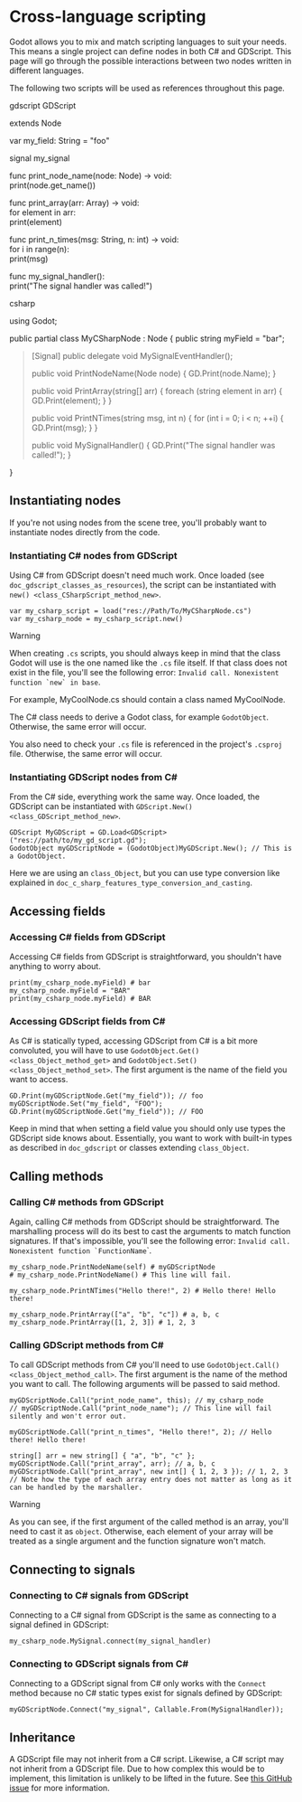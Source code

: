 # Cross-language scripting

Godot allows you to mix and match scripting languages to suit your
needs. This means a single project can define nodes in both C# and
GDScript. This page will go through the possible interactions between
two nodes written in different languages.

The following two scripts will be used as references throughout this
page.

gdscript GDScript

extends Node

var my\_field: String = "foo"

signal my\_signal

func print\_node\_name(node: Node) -&gt; void:  
print(node.get\_name())

func print\_array(arr: Array) -&gt; void:  
for element in arr:  
print(element)

func print\_n\_times(msg: String, n: int) -&gt; void:  
for i in range(n):  
print(msg)

func my\_signal\_handler():  
print("The signal handler was called!")

csharp

using Godot;

public partial class MyCSharpNode : Node { public string myField =
"bar";

> \[Signal\] public delegate void MySignalEventHandler();
>
> public void PrintNodeName(Node node) { GD.Print(node.Name); }
>
> public void PrintArray(string\[\] arr) { foreach (string element in
> arr) { GD.Print(element); } }
>
> public void PrintNTimes(string msg, int n) { for (int i = 0; i &lt; n;
> ++i) { GD.Print(msg); } }
>
> public void MySignalHandler() { GD.Print("The signal handler was
> called!"); }

}

## Instantiating nodes

If you're not using nodes from the scene tree, you'll probably want to
instantiate nodes directly from the code.

### Instantiating C# nodes from GDScript

Using C# from GDScript doesn't need much work. Once loaded (see
`doc_gdscript_classes_as_resources`), the script can be instantiated
with `new() <class_CSharpScript_method_new>`.

    var my_csharp_script = load("res://Path/To/MyCSharpNode.cs")
    var my_csharp_node = my_csharp_script.new()

Warning

When creating `.cs` scripts, you should always keep in mind that the
class Godot will use is the one named like the `.cs` file itself. If
that class does not exist in the file, you'll see the following error:
`` Invalid call. Nonexistent function `new` in base ``.

For example, MyCoolNode.cs should contain a class named MyCoolNode.

The C# class needs to derive a Godot class, for example `GodotObject`.
Otherwise, the same error will occur.

You also need to check your `.cs` file is referenced in the project's
`.csproj` file. Otherwise, the same error will occur.

### Instantiating GDScript nodes from C#

From the C# side, everything work the same way. Once loaded, the
GDScript can be instantiated with
`GDScript.New() <class_GDScript_method_new>`.

    GDScript MyGDScript = GD.Load<GDScript>("res://path/to/my_gd_script.gd");
    GodotObject myGDScriptNode = (GodotObject)MyGDScript.New(); // This is a GodotObject.

Here we are using an `class_Object`, but you can use type conversion
like explained in `doc_c_sharp_features_type_conversion_and_casting`.

## Accessing fields

### Accessing C# fields from GDScript

Accessing C# fields from GDScript is straightforward, you shouldn't have
anything to worry about.

    print(my_csharp_node.myField) # bar
    my_csharp_node.myField = "BAR"
    print(my_csharp_node.myField) # BAR

### Accessing GDScript fields from C#

As C# is statically typed, accessing GDScript from C# is a bit more
convoluted, you will have to use
`GodotObject.Get() <class_Object_method_get>` and
`GodotObject.Set() <class_Object_method_set>`. The first argument is the
name of the field you want to access.

    GD.Print(myGDScriptNode.Get("my_field")); // foo
    myGDScriptNode.Set("my_field", "FOO");
    GD.Print(myGDScriptNode.Get("my_field")); // FOO

Keep in mind that when setting a field value you should only use types
the GDScript side knows about. Essentially, you want to work with
built-in types as described in `doc_gdscript` or classes extending
`class_Object`.

## Calling methods

### Calling C# methods from GDScript

Again, calling C# methods from GDScript should be straightforward. The
marshalling process will do its best to cast the arguments to match
function signatures. If that's impossible, you'll see the following
error: `` Invalid call. Nonexistent function `FunctionName ``\`.

    my_csharp_node.PrintNodeName(self) # myGDScriptNode
    # my_csharp_node.PrintNodeName() # This line will fail.

    my_csharp_node.PrintNTimes("Hello there!", 2) # Hello there! Hello there!

    my_csharp_node.PrintArray(["a", "b", "c"]) # a, b, c
    my_csharp_node.PrintArray([1, 2, 3]) # 1, 2, 3

### Calling GDScript methods from C#

To call GDScript methods from C# you'll need to use
`GodotObject.Call() <class_Object_method_call>`. The first argument is
the name of the method you want to call. The following arguments will be
passed to said method.

    myGDScriptNode.Call("print_node_name", this); // my_csharp_node
    // myGDScriptNode.Call("print_node_name"); // This line will fail silently and won't error out.

    myGDScriptNode.Call("print_n_times", "Hello there!", 2); // Hello there! Hello there!

    string[] arr = new string[] { "a", "b", "c" };
    myGDScriptNode.Call("print_array", arr); // a, b, c
    myGDScriptNode.Call("print_array", new int[] { 1, 2, 3 }); // 1, 2, 3
    // Note how the type of each array entry does not matter as long as it can be handled by the marshaller.

Warning

As you can see, if the first argument of the called method is an array,
you'll need to cast it as `object`. Otherwise, each element of your
array will be treated as a single argument and the function signature
won't match.

## Connecting to signals

### Connecting to C# signals from GDScript

Connecting to a C# signal from GDScript is the same as connecting to a
signal defined in GDScript:

    my_csharp_node.MySignal.connect(my_signal_handler)

### Connecting to GDScript signals from C#

Connecting to a GDScript signal from C# only works with the `Connect`
method because no C# static types exist for signals defined by GDScript:

    myGDScriptNode.Connect("my_signal", Callable.From(MySignalHandler));

## Inheritance

A GDScript file may not inherit from a C# script. Likewise, a C# script
may not inherit from a GDScript file. Due to how complex this would be
to implement, this limitation is unlikely to be lifted in the future.
See [this GitHub
issue](https://github.com/godotengine/godot/issues/38352) for more
information.
